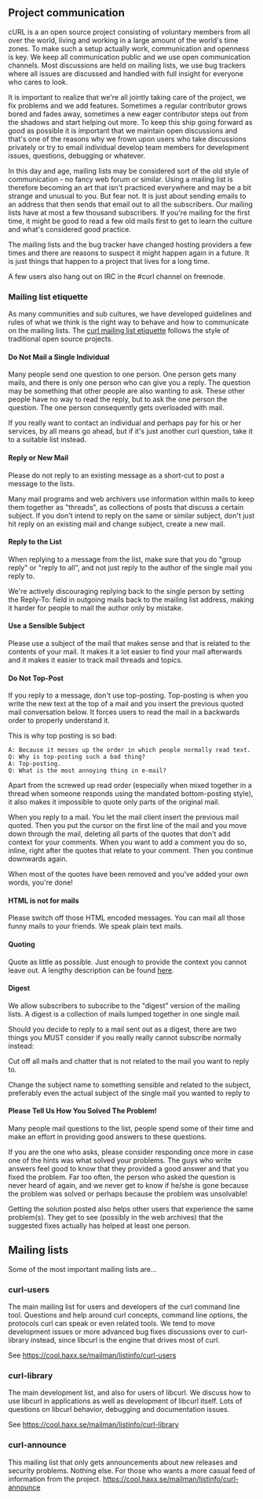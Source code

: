 ## Project communication

cURL is a an open source project consisting of voluntary members from all over
the world, living and working in a large amount of the world's time zones. To
make such a setup actually work, communication and openness is key. We keep
all communication public and we use open communication channels. Most
discussions are held on mailing lists, we use bug trackers where all issues
are discussed and handled with full insight for everyone who cares to look.

It is important to realize that we're all jointly taking care of the project,
we fix problems and we add features. Sometimes a regular contributor grows
bored and fades away, sometimes a new eager contributor steps out from the
shadows and start helping out more. To keep this ship going forward as good as
possible it is important that we maintain open discussions and that's one of
the reasons why we frown upon users who take discussions privately or try to
email individual develop team members for development issues, questions,
debugging or whatever.

In this day and age, mailing lists may be considered sort of the old style of
communication - no fancy web forum or similar. Using a mailing list is
therefore becoming an art that isn't practiced everywhere and may be a bit
strange and unusual to you. But fear not. It is just about sending emails to
an address that then sends that email out to all the subscribers. Our mailing
lists have at most a few thousand subscribers. If you're mailing for the first
time, it might be good to read a few old mails first to get to learn the
culture and what's considered good practice.

The mailing lists and the bug tracker have changed hosting providers a few
times and there are reasons to suspect it might happen again in a future. It
is just things that happen to a project that lives for a long time.

A few users also hang out on IRC in the #curl channel on freenode.

### Mailing list etiquette

As many communities and sub cultures, we have developed guidelines and rules
of what we think is the right way to behave and how to communicate on the
mailing lists. The [curl mailing list
etiquette](https://curl.haxx.se/mail/etiquette.html) follows the style of
traditional open source projects.

#### Do Not Mail a Single Individual

Many people send one question to one person. One person gets many mails, and
there is only one person who can give you a reply. The question may be
something that other people are also wanting to ask. These other people have
no way to read the reply, but to ask the one person the question. The one
person consequently gets overloaded with mail.

If you really want to contact an individual and perhaps pay for his or her
services, by all means go ahead, but if it's just another curl question, take
it to a suitable list instead.

#### Reply or New Mail

Please do not reply to an existing message as a short-cut to post a message to
the lists.

Many mail programs and web archivers use information within mails to keep them
together as "threads", as collections of posts that discuss a certain
subject. If you don't intend to reply on the same or similar subject, don't
just hit reply on an existing mail and change subject, create a new mail.

#### Reply to the List

When replying to a message from the list, make sure that you do "group reply"
or "reply to all", and not just reply to the author of the single mail you
reply to.

We're actively discouraging replying back to the single person by setting the
Reply-To: field in outgoing mails back to the mailing list address, making it
harder for people to mail the author only by mistake.

#### Use a Sensible Subject

Please use a subject of the mail that makes sense and that is related to the
contents of your mail. It makes it a lot easier to find your mail afterwards
and it makes it easier to track mail threads and topics.

#### Do Not Top-Post

If you reply to a message, don't use top-posting. Top-posting is when you
write the new text at the top of a mail and you insert the previous quoted
mail conversation below. It forces users to read the mail in a backwards order
to properly understand it.

This is why top posting is so bad:

    A: Because it messes up the order in which people normally read text.
    Q: Why is top-posting such a bad thing?
    A: Top-posting.
    Q: What is the most annoying thing in e-mail?

Apart from the screwed up read order (especially when mixed together in a
thread when someone responds using the mandated bottom-posting style), it also
makes it impossible to quote only parts of the original mail.

When you reply to a mail. You let the mail client insert the previous mail
quoted. Then you put the cursor on the first line of the mail and you move
down through the mail, deleting all parts of the quotes that don't add context
for your comments. When you want to add a comment you do so, inline, right
after the quotes that relate to your comment. Then you continue downwards
again.

When most of the quotes have been removed and you've added your own words,
you're done!

#### HTML is not for mails

Please switch off those HTML encoded messages. You can mail all those funny
mails to your friends. We speak plain text mails.

#### Quoting

Quote as little as possible. Just enough to provide the context you cannot
leave out. A lengthy description can be found
[here](https://www.netmeister.org/news/learn2quote.html).

#### Digest

We allow subscribers to subscribe to the "digest" version of the mailing
lists. A digest is a collection of mails lumped together in one single mail.

Should you decide to reply to a mail sent out as a digest, there are two
things you MUST consider if you really really cannot subscribe normally
instead:

Cut off all mails and chatter that is not related to the mail you want to
reply to.

Change the subject name to something sensible and related to the subject,
preferably even the actual subject of the single mail you wanted to reply to

#### Please Tell Us How You Solved The Problem!

Many people mail questions to the list, people spend some of their time and
make an effort in providing good answers to these questions.

If you are the one who asks, please consider responding once more in case one
of the hints was what solved your problems. The guys who write answers feel
good to know that they provided a good answer and that you fixed the
problem. Far too often, the person who asked the question is never heard of
again, and we never get to know if he/she is gone because the problem was
solved or perhaps because the problem was unsolvable!

Getting the solution posted also helps other users that experience the same
problem(s). They get to see (possibly in the web archives) that the suggested
fixes actually has helped at least one person.

## Mailing lists

Some of the most important mailing lists are...

### curl-users

The main mailing list for users and developers of the curl command line
tool. Questions and help around curl concepts, command line options, the
protocols curl can speak or even related tools. We tend to move development
issues or more advanced bug fixes discussions over to curl-library instead,
since libcurl is the engine that drives most of curl.

See https://cool.haxx.se/mailman/listinfo/curl-users

### curl-library

The main development list, and also for users of libcurl. We discuss how to
use libcurl in applications as well as development of libcurl itself. Lots of
questions on libcurl behavior, debugging and documentation issues.

See https://cool.haxx.se/mailman/listinfo/curl-library

### curl-announce

This mailing list that only gets announcements about new releases and security
problems. Nothing else. For those who wants a more casual feed of information
from the project. https://cool.haxx.se/mailman/listinfo/curl-announce
